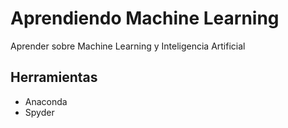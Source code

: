 # Aprendiendo Machine Learning
Aprender sobre Machine Learning y Inteligencia Artificial 

## Herramientas
* Anaconda
* Spyder

